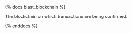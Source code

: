{% docs blast_blockchain %}

The blockchain on which transactions are being confirmed.

{% enddocs %}